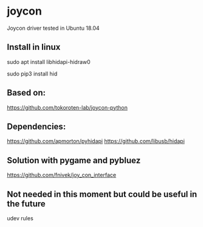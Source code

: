 # joycon
Joycon driver tested in Ubuntu 18.04

## Install in linux 

sudo apt install libhidapi-hidraw0

sudo pip3 install hid

## Based on:

https://github.com/tokoroten-lab/joycon-python

## Dependencies:

https://github.com/apmorton/pyhidapi
https://github.com/libusb/hidapi


## Solution with pygame and pybluez

https://github.com/fnivek/joy_con_interface


## Not needed in this moment but could be useful in the future 

udev rules 

